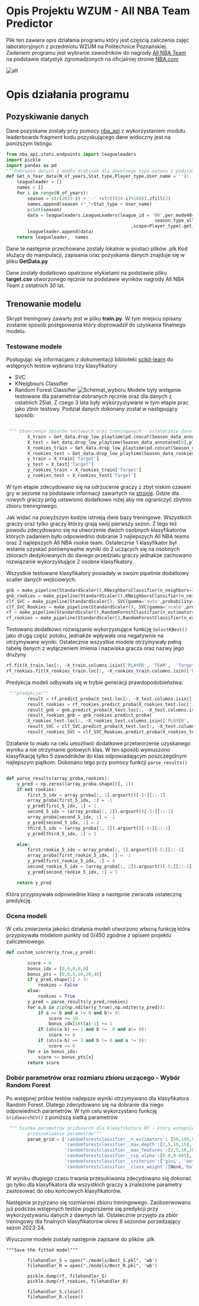 # Opis Projektu WZUM - All NBA Team Predictor
Plik ten zawiera opis działania programu który jest częścią zaliczenia zajęć laboratoryjnych z przedmiotu WZUM na Politechnice Poznańskiej. Zadaniem programu jest wybranie zawodników do nagrody [All NBA Team](https://www.nba.com/news/history-all-nba-teams) na podstawie statystyk zgromadzonych na oficjalniej stronie [NBA.com](https://www.nba.com/stats/)

![alt](Screenshot_63.png)

# Opis działania programu
## Pozyskiwanie danych
Dane pozyskane zostały przy pomocy [nba_api](https://github.com/swar/nba_api) z wykorzystaniem modułu leaderboards fragment kodu pozyskującego dane widoczny jest na poniższym listingu
```python
from nba_api.stats.endpoints import leagueleaders
import pickle
import pandas as pd
"""Pobranie danych z modłu drabinek dla dowolnego typu sezonu z podziałem na tabelkę Seniorów oraz Rookich"""
def Get_n_Year_data(N_of_years,Stat_type,Player_type,User_name = ''):
    leagueleader = []
    names = []
    for i in range(N_of_years):
        season = str(2023-i) + '-' +str(((24-i)%100)).zfill(2)
        names.append(season +"_"+Stat_type + User_name)
        print(season)
        data = leagueleaders.LeagueLeaders(league_id = '00',per_mode48='Totals',season=season,
                                                        season_type_all_star=Stat_type
                                               ,scope=Player_type).get_data_frames()[0]
        leagueleader.append(data)
    return leagueleader,  names
```
Dane te następnie przechowane zostały lokalnie w postaci plików .plk Kod służący do manipulacji, zapisania oraz pozyskania danych znajduje się w pliku **GetData.py**

Dane zostały dodatkowo opatrzone etykietami na podstawie pliku **target.csv** utworzonego ręcznie na podstawie wyników nagrody All NBA Team z ostatnich 30 lat.
## Trenowanie modelu
Skrypt treningowy zawarty jest w pliku **train.py**. W tym miejscu opisany zostanie sposób postępowania który doprowadził do uzyskania finalnego modelu.

### Testowane modele

Posługując się informacjami z dokumentacji biblioteki [scikit-learn](https://scikit-learn.org/stable/tutorial/machine_learning_map/index.html) do wstępnych testów wybrano trzy klasyfikatory
+ SVC
+ KNeigbours Classifier
+ Random Forest Classifier
![Schemat_wyboru](ml_map.svg)
Modele były wstępnie testowane dla parametrów dobranych ręcznie oraz dla danych z ostatnich 25lat. Z czego 3 lata były wykorzystywane w tym etapie prac jako zbiór testowy. Podział danych dokonany został w następujący sposób:
```python

 """ Utworzenie zbiorów testowych oraz treningowych - ostatecznie dane brane są z ostatnich 8 lat"""
        X_train = Get_data.drop_low_playtime(pd.concat(Season_data_annotated[1:8],ignore_index=True),playtime_th)
        X_test = Get_data.drop_low_playtime(Season_data_annotated[0],playtime_th)
        X_rookies_train = Get_data.drop_low_playtime(pd.concat(Season_data_rookies_annotated[1:8],ignore_index=True),playtime_th_rookies)
        X_rookies_test = Get_data.drop_low_playtime(Season_data_rookies_annotated[0],playtime_th_rookies)
        y_train = X_train['Target']
        y_test = X_test['Target']
        y_rookies_train = X_rookies_train['Target']
        y_rookies_test = X_rookies_test['Target']

```
W tym etapie zdecydowano się na odrzucenie graczy z zbyt niskim czasem gry w sezonie na podstawie informacji zawartych na [stronie](https://www.statmuse.com/nba/ask/least-amount-of-games-played-by-a-player-to-make-all-nba-team-since-2000). Gdzie dla nowych graczy próg ustawiono dodatkowo niżej aby nie ograniczyć zbytnio zbioru treningowego.

Jak widać na powyższym kodzie istnieją dwie bazy treningowe. Wszystkich graczy oraz tylko graczy którzy grają swój pierwszy sezon. Z tego też powodu zdecydowano się na utworzenie dwóch osobnych klasyfikatorów których zadaniem było odpowiednio dobranie 3 najlepszych All NBA teams oraz 2 najlepszych All NBA rookie team. Ostatecznie 1 klasyfikator był wstanie uzyskać porównywalne wyniki do 2 uczących się na osobnych zbiorach dedykowanych do danego przedziału graczy jednakże zachowano rozwiązanie wykorzystujące 2 osobne klasyfikatory.

Wszystkie testowane klasyfikatory posiadały w swoim pipelinie dodatkowy scaller danych wejściowych:

```python
gnb = make_pipeline(StandardScaler(),KNeighborsClassifier(n_neighbors=20,weights='uniform',algorithm='brute'))
gnb_rookies = make_pipeline(StandardScaler(),KNeighborsClassifier(n_neighbors=20,weights='uniform',algorithm='brute'))
clf_SVC = make_pipeline(StandardScaler(), SVC(gamma='auto',probability=True,kernel='rbf',class_weight='balanced'))
clf_SVC_Rookies = make_pipeline(StandardScaler(), SVC(gamma='scale',probability=True,kernel='rbf'))
rf = make_pipeline(StandardScaler(),RandomForestClassifier(n_estimators=50,max_depth=15,max_features=20,criterion='log_loss',class_weight='balanced',random_state=42))
rf_rookies = make_pipeline(StandardScaler(),RandomForestClassifier(n_estimators=50,max_depth=15,max_features=20,criterion='log_loss',class_weight='balanced',random_state=42))
```

Testowano dodatkowo rozwiązanie wykorzystujące funkcję ```SelectKBest()``` jako drugą część potoku, jednakże wpływała ona negatywnie na otrzymywane wyniki. Ostatecznie wszystkie modele otrzymywały pełną tabelę danych z wyłączeniem imienia i nazwiska gracza oraz nazwy jego drużyny.

```python
rf.fit(X_train.loc[:, ~X_train.columns.isin(['PLAYER', 'TEAM',  'Target'])], y_train)
rf_rookies.fit(X_rookies_train.loc[:, ~X_rookies_train.columns.isin(['PLAYER', 'TEAM',  'Target'])],y_rookies_train)
```
Predykcja modeli odbywała się w trybie generacji prawdopodobieństwa:
```python
 """predykcja"""
        result = rf.predict_proba(X_test.loc[:, ~X_test.columns.isin(['PLAYER', 'TEAM', 'Target'])])
        result_rookies = rf_rookies.predict_proba(X_rookies_test.loc[:, ~X_rookies_test.columns.isin(['PLAYER', 'TEAM', 'Target'])])
        result_gnb = gnb.predict_proba(X_test.loc[:, ~X_test.columns.isin(['PLAYER', 'TEAM', 'Target'])])
        result_rookies_gnb = gnb_rookies.predict_proba(
        X_rookies_test.loc[:, ~X_rookies_test.columns.isin(['PLAYER', 'TEAM', 'Target'])])
        result_SVC = clf_SVC.predict_proba(X_test.loc[:, ~X_test.columns.isin(['PLAYER', 'TEAM', 'Target'])])
        result_rookies_SVC = clf_SVC_Rookies.predict_proba(X_rookies_test.loc[:, ~X_rookies_test.columns.isin(['PLAYER', 'TEAM', 'Target'])])
```
Działanie to miało na celu umożliwić dodatkowe przetworzenie uzyskanego wyniku a nie otrzymanie gotowych klas. W ten sposób wymuszono klasyfikację tylko 5 zawodników do klas odpowiadającym poszczególnym najlepszym piątkom.
Dokonano tego przy pomocy funkcji ```parse_results()```
```python

def parse_results(array_proba,rookies):
    y_pred = np.zeros((array_proba.shape[0], 1))
    if not rookies:
        first_5_idx = array_proba[:, 1].argsort()[-5:][::-1]
        array_proba[first_5_idx, :] = -1
        y_pred[first_5_idx, :] = 1
        second_5_idx = (array_proba[:, 2]).argsort()[-5:][::-1]
        array_proba[second_5_idx, :] = -1
        y_pred[second_5_idx, :] = 2
        third_5_idx = (array_proba[:, 3]).argsort()[-5:][::-1]
        y_pred[third_5_idx, :] = 3

    else:
        first_rookie_5_idx = array_proba[:, 1].argsort()[-5:][::-1]
        array_proba[first_rookie_5_idx, :] = -1
        y_pred[first_rookie_5_idx, :] = 4
        second_rookie_5_idx = (array_proba[:, 2]).argsort()[-5:][::-1]
        y_pred[second_rookie_5_idx, :] = 5

    return y_pred

```
Która przypisywała odpowiednie klasy a następnie zwracała ostateczną predykcję.
### Ocena modeli

W celu zmierzenia jakości działania modeli utworzono własną funkcję która przypisywała modelom punkty od 0/450 zgodnie z opisem projektu zaliczeniowego.

```python
def custom_scorrer(y_true,y_pred):

        score = 0
        bonus_idx = [0,0,0,0,0]
        bonus_pts = [0,0,5,10,20,40]
        if y_pred.shape[1] > 3:
            rookies = False
        else:
            rookies = True
        y_pred = parse_results(y_pred,rookies)
        for a,b in zip(np.nditer(y_true),np.nditer(y_pred)):
            if a == b and a != 0 and b!= 0:
                score += 10
                bonus_idx[int(a)-1] += 1
            if (abs(a-b) == 1 and b !=  0 and a!= 0):
                score += 8
            if (abs(a-b) == 2 and b != 0 and a != 0):
                score += 6
        for x in bonus_idx:
            score += bonus_pts[x]
        return score
```
### Dobór parametrów oraz rozmiaru zbioru uczącego - Wybór Random Forest

Po wstępnej próbie testów najlepsze wyniki otrzymywano dla klasyfikatora Random Forest. Dlatego zdecydowano się na dobranie dla niego odpowiednich parametrów. W tym celu wykorzystano funkcję ```GridSearchCV()``` z poniższą siatką parametrów

```python
 """ Siatka parametrów gridsearch dla klasyfikatora RF - który wstępnie dawał najlepsze wyniki i dla niego przeprowadzono
        przeszukiwanie parametrów"""
        param_grid = {'randomforestclassifier__n_estimators': [50,100,500,2000],
                      'randomforestclassifier__max_depth':[2,5,10,15],
                      'randomforestclassifier__max_features':[2,5,10,20,'sqrt','log2'],
                      'randomforestclassifier__ccp_alpha':[0.0,0.005],
                      'randomforestclassifier__criterion':['gini', 'entropy', 'log_loss'],
                      'randomforestclassifier__class_weight':[None,'balanced']}
```
W wyniku długiego czasu trwania przesukiwania zdecydowano się dokonać go tylko dla klasyfikatora dla wszystkich graczy a znalezione parametry zastosować do obu końcowych klasyfikatorów.

Następnie przyjrzano się rozmiarowi zbioru treningowego. Zaobserwowano już podczas wstępnych testów pogorszenie się predykcji przy wykorzystywaniu danych z dawnych lat. Ostatecznie przyjęto za zbiór treningowy dla finalnych klasyfikatorów okres 8 sezonów porzedzający sezon 2023-24.

Wyuczone modele zostały następnie zapisane do plików .plk

```
"""Save the fitted model"""

        filehandler_S = open("./models/Best_S.pkl", 'wb')
        filehandler_R = open("./models/Best_R.pkl", 'wb')

        pickle.dump(rf, filehandler_S)
        pickle.dump(rf_rookies, filehandler_R)

        filehandler_S.close()
        filehandler_R.close()
```
